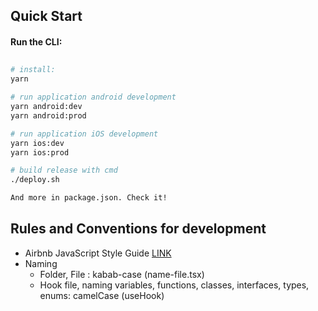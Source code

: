 ## Quick Start

#### Run the CLI:

##

```bash
# install:
yarn

# run application android development
yarn android:dev
yarn android:prod

# run application iOS development
yarn ios:dev
yarn ios:prod

# build release with cmd
./deploy.sh

And more in package.json. Check it!
```

## Rules and Conventions for development

-   Airbnb JavaScript Style Guide [LINK](https://github.com/airbnb/javascript)
-   Naming
    -   Folder, File : kabab-case (name-file.tsx)
    -   Hook file, naming variables, functions, classes, interfaces, types, enums: camelCase (useHook)
